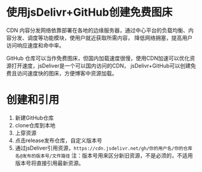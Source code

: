 # 使用jsDelivr+GitHub创建免费图床

CDN 内容分发网络依靠部署在各地的边缘服务器，通过中心平台的负载均衡、内容分发、调度等功能模块，使用户就近获取所需内容，
降低网络拥塞，提高用户访问响应速度和命中率。

GitHub 仓库可以当作免费图床，但国内加载速度很慢，使用CDN加速可以优化资源打开速度，jsDeliver是一个可以国内访问的CDN，
jsDelivr+GitHub可以创建免费且访问速度快的图床，方便博客中资源加载。

# 创建和引用

1. 新建GitHub仓库
2. clone仓库到本地
3. 上穿资源
4. 点击release发布仓库，自定义版本号
5. 通过jsDeliver引用资源，`https://cdn.jsdelivr.net/gh/你的用户名/你的仓库名@发布的版本号/文件路径`
注：版本号用来区分新旧资源，不是必须的，不适用版本号将直接引用最新资源。




